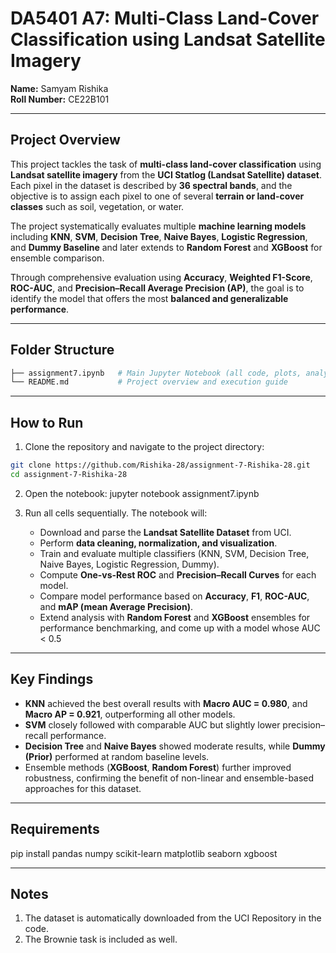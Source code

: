 # DA5401 A7: Multi-Class Land-Cover Classification using Landsat Satellite Imagery
**Name:** Samyam Rishika  
**Roll Number:** CE22B101  

---

## Project Overview
This project tackles the task of **multi-class land-cover classification** using **Landsat satellite imagery** from the **UCI Statlog (Landsat Satellite) dataset**.  
Each pixel in the dataset is described by **36 spectral bands**, and the objective is to assign each pixel to one of several **terrain or land-cover classes** such as soil, vegetation, or water.  

The project systematically evaluates multiple **machine learning models** including **KNN**, **SVM**, **Decision Tree**, **Naive Bayes**, **Logistic Regression**, and **Dummy Baseline** and later extends to **Random Forest** and **XGBoost** for ensemble comparison.  

Through comprehensive evaluation using **Accuracy**, **Weighted F1-Score**, **ROC-AUC**, and **Precision–Recall Average Precision (AP)**, the goal is to identify the model that offers the most **balanced and generalizable performance**.

---

## Folder Structure
```bash
├── assignment7.ipynb   # Main Jupyter Notebook (all code, plots, analysis, narrative)
└── README.md           # Project overview and execution guide
```
---

## How to Run
1. Clone the repository and navigate to the project directory:
   
```bash
git clone https://github.com/Rishika-28/assignment-7-Rishika-28.git
cd assignment-7-Rishika-28
```

2. Open the notebook:
jupyter notebook assignment7.ipynb

3. Run all cells sequentially. The notebook will:
   - Download and parse the **Landsat Satellite Dataset** from UCI.
   - Perform **data cleaning, normalization, and visualization**.
   - Train and evaluate multiple classifiers (KNN, SVM, Decision Tree, Naive Bayes, Logistic Regression, Dummy).
   - Compute **One-vs-Rest ROC** and **Precision–Recall Curves** for each model.
   - Compare model performance based on **Accuracy**, **F1**, **ROC-AUC**, and **mAP (mean Average Precision)**.
   - Extend analysis with **Random Forest** and **XGBoost** ensembles for performance benchmarking, and come up with a model whose AUC < 0.5

---

## Key Findings
- **KNN** achieved the best overall results with **Macro AUC = 0.980**, and **Macro AP = 0.921**, outperforming all other models.  
- **SVM** closely followed with comparable AUC but slightly lower precision–recall performance.  
- **Decision Tree** and **Naive Bayes** showed moderate results, while **Dummy (Prior)** performed at random baseline levels.  
- Ensemble methods (**XGBoost**, **Random Forest**) further improved robustness, confirming the benefit of non-linear and ensemble-based approaches for this dataset.

---

## Requirements
pip install pandas numpy scikit-learn matplotlib seaborn xgboost

---

## Notes
1. The dataset is automatically downloaded from the UCI Repository in the code.
3. The Brownie task is included as well.
